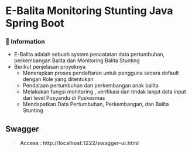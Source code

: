 # E-Balita Monitoring Stunting Java Spring Boot

### 📖 Information

<ul style="list-style-type:disc">
  <li>E-Balita adalah sebuah system pencatatan data pertumbuhan, perkembangan Balita dan Monitoring Balita Stunting</li>
  <li>Berikut penjelasan proyeknya
      <ul>
        <li>Menerapkan proses pendaftaran untuk pengguna secara default dengan Role yang ditentukan</li>
        <li>Pendataan pertumbuhan dan perkembangan anak balita</li>
        <li>Melakukan fungsi monitoring , verifikasi dan tindak lanjut data input dari level Posyandu di Puskesmas</li>
        <li>Mendapatkan Data Pertumbuhan, Perkembangan, dan Balita Stunting</li>
      </ul>
  </li>
</ul>

## Swagger
> **Access : http://localhost:1222/swagger-ui.html**
